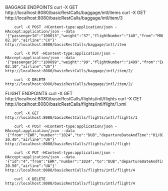BAGGAGE ENDPOINTS
		curl -X GET http://localhost:8080/basicRestCalls/baggage/intl/items
		curl -X GET http://localhost:8080/basicRestCalls/baggage/intl/item/3
		
		curl -X POST -HContent-type:application/json -HAccept:application/json --data '{"passengerId":"100013","weight":"37","flightNumber":"140","from":"MNL","to":"TPE","departureDateAndTime":"06/11/2017 02.10","airline":"CX"}' http://localhost:8080/basicRestCalls/baggage/intl/item

		curl -X PUT -HContent-type:application/json -HAccept:application/json --data '{"passengerId":"100099","weight":"99","flightNumber":"1499","from":"EWR","to":"DUB","departureDateAndTime":"06/11/2019 02.10","airline":"UA"}' http://localhost:8080/basicRestCalls/baggage/intl/item/2/

		curl -X DELETE http://localhost:8080/basicRestCalls/baggage/intl/item/2/

FLIGHT ENDPOINTS
		curl -X GET http://localhost:8080/basicRestCalls/flights/intl/flights
		curl -X GET http://localhost:8080/basicRestCalls/flights/intl/flight/1.xml 
		
		curl -X GET http://localhost:8080/basicRestCalls/flights/intl/flights/1
		
		curl -X POST -HContent-type:application/json -HAccept:application/json --data '{"from":"EWR","number":"1024","to":"DUB","departureDateAndTime":"01/02/2017 20.40","airline":"UA"}' http://localhost:8080/basicRestCalls/flights/intl/flight

		curl -X PUT -HContent-type:application/json -HAccept:application/json --data '{"id":"4","from":"EWR","number":"1024","to":"DUB","departureDateAndTime":"01/02/2017 20.50","airline":"UA"}' http://localhost:8080/basicRestCalls/flights/intl/flight/4

		curl -X DELETE http://localhost:8080/basicRestCalls/flights/intl/flight/4

